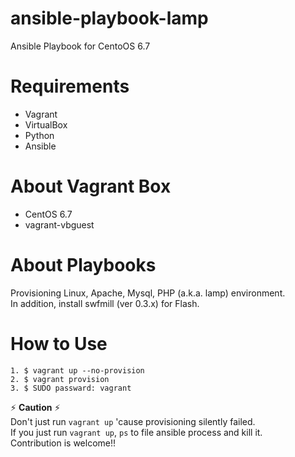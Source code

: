 # ansible-playbook-lamp
Ansible Playbook for CentoOS 6.7

# Requirements
- Vagrant
- VirtualBox
- Python
- Ansible

# About Vagrant Box
- CentOS 6.7
- vagrant-vbguest

# About Playbooks

Provisioning Linux, Apache, Mysql, PHP (a.k.a. lamp) environment.  
In addition, install swfmill (ver 0.3.x) for Flash.

# How to Use

```
1. $ vagrant up --no-provision
2. $ vagrant provision
3. $ SUDO passward: vagrant
```

:zap: **Caution** :zap:  
Don't just run `vagrant up` 'cause provisioning silently failed.  
If you just run `vagrant up`, `ps` to file ansible process and kill it.  
Contribution is welcome!!
